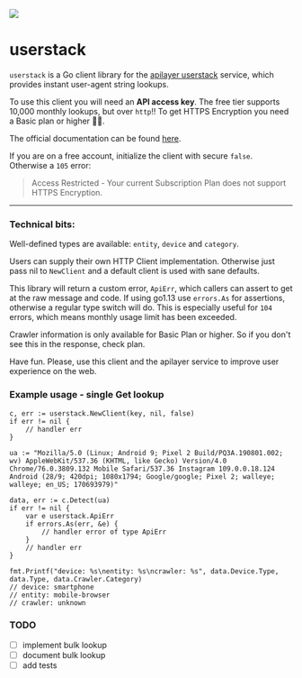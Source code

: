 [![](https://godoc.org/github.com/mfridman/userstack?status.svg)](http://godoc.org/github.com/mfridman/userstack)

# userstack

`userstack` is a Go client library for the [apilayer userstack](https://userstack.com/) service, which provides instant user-agent string lookups. 

To use this client you will need an **API access key**. The free tier supports 10,000 monthly lookups, but over `http`!! To get HTTPS Encryption you need a Basic plan or higher 🤷‍♂️.

The official documentation can be found [here](https://userstack.com/documentation).

If you are on a free account, initialize the client with secure `false`. Otherwise a `105` error:

> Access Restricted - Your current Subscription Plan does not support HTTPS Encryption.

---

### Technical bits: 

Well-defined types are available: `entity`, `device` and `category`.

Users can supply their own HTTP Client implementation. Otherwise just pass nil to `NewClient` and a default client is used with sane defaults.

This library will return a custom error, `ApiErr`, which callers can assert to get at the raw message and code. If using go1.13 use `errors.As` for assertions, otherwise a regular type switch will do. This is especially useful for `104` errors, which means monthly usage limit has been exceeded.

Crawler information is only available for Basic Plan or higher. So if you don't see this in the response, check plan.

Have fun. Please, use this client and the apilayer service to improve user experience on the web.

### Example usage - single Get lookup

```
c, err := userstack.NewClient(key, nil, false)
if err != nil {
    // handler err
}

ua := "Mozilla/5.0 (Linux; Android 9; Pixel 2 Build/PQ3A.190801.002; wv) AppleWebKit/537.36 (KHTML, like Gecko) Version/4.0 Chrome/76.0.3809.132 Mobile Safari/537.36 Instagram 109.0.0.18.124 Android (28/9; 420dpi; 1080x1794; Google/google; Pixel 2; walleye; walleye; en_US; 170693979)"

data, err := c.Detect(ua)
if err != nil {
    var e userstack.ApiErr
    if errors.As(err, &e) {
        // handler error of type ApiErr
    }
    // handler err
}

fmt.Printf("device: %s\nentity: %s\ncrawler: %s", data.Device.Type, data.Type, data.Crawler.Category)
// device: smartphone
// entity: mobile-browser
// crawler: unknown
```

### TODO

- [ ] implement bulk lookup
- [ ] document bulk lookup
- [ ] add tests